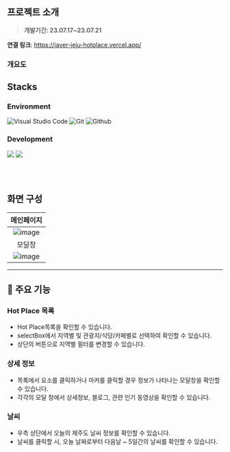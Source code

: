 ## 프로젝트 소개

> **개발기간: 23.07.17~23.07.21**

**연결 링크**: https://javer-jeju-hotplace.vercel.app/

### 개요도

## Stacks

### Environment

![Visual Studio Code](https://img.shields.io/badge/Visual%20Studio%20Code-007ACC?style=for-the-badge&logo=Visual%20Studio%20Code&logoColor=white)
![Git](https://img.shields.io/badge/Git-F05032?style=for-the-badge&logo=Git&logoColor=white)
![Github](https://img.shields.io/badge/GitHub-181717?style=for-the-badge&logo=GitHub&logoColor=white)

### Development

<img src="https://img.shields.io/badge/React-61DAFB?style=for-the-badge&logo=React&logoColor=white"/> <img src="https://img.shields.io/badge/vercel-000000?style=for-the-badge&logo=vercel&logoColor=white"/>

<br/><br/>

## 화면 구성

| 메인페이지 |
| :--------: | 
|      ![image](https://github.com/Hediar/outsourcing-project/assets/72387948/7b08fdb9-5a21-4222-b0b4-19478f0d738f)       |
|     모달창       |    날씨    |
|        ![image](https://github.com/Hediar/outsourcing-project/assets/72387948/452be99c-d90e-4b66-8ee8-5651da70c2c0)           |     ![image](https://github.com/Hediar/outsourcing-project/assets/72387948/772389e7-78ea-4889-9534-2390233037e0)      |

---

## :partying_face: 주요 기능

### Hot Place 목록

- Hot Place목록을 확인할 수 있습니다.
- selectBox에서 지역별 및 관광지/식당/카페별로 선택하여 확인할 수 있습니다.
- 상단의 버튼으로 지역별 필터를 변경할 수 있습니다.

### 상세 정보

- 목록에서 요소를 클릭하거나 마커를 클릭할 경우 정보가 나타나는 모달창을 확인할 수 있습니다.
- 각각의 모달 창에서 상세정보, 블로그, 관련 인기 동영상을 확인할 수 있습니다.

### 날씨

- 우측 상단에서 오늘의 제주도 날씨 정보를 확인할 수 있습니다.
- 날씨를 클릭할 시, 오늘 날짜로부터 다음날 ~ 5일간의 날씨를 확인할 수 있습니다.
